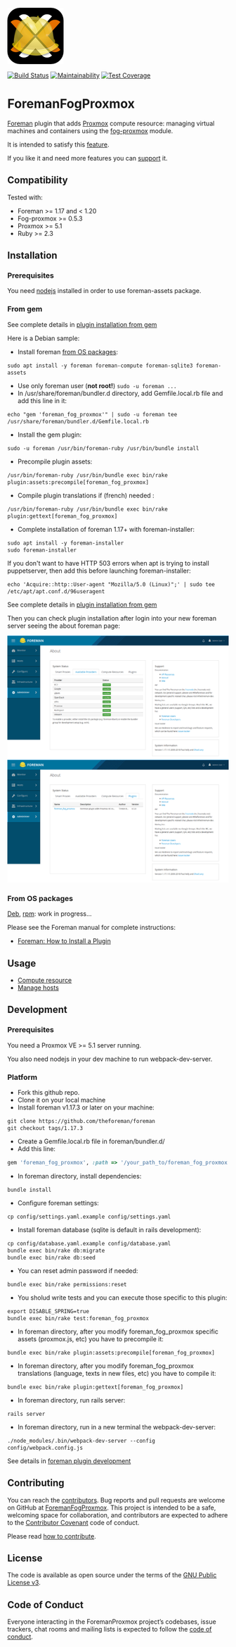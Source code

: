 ![ForemanFogProxmox](.github/images/foremanproxmox.png)

[![Build Status](https://travis-ci.com/tristanrobert/foreman_fog_proxmox.svg?branch=master)](https://travis-ci.com/tristanrobert/foreman_fog_proxmox)
[![Maintainability](https://api.codeclimate.com/v1/badges/922162c278e0fa9207ba/maintainability)](https://codeclimate.com/github/tristanrobert/foreman_fog_proxmox/maintainability)
[![Test Coverage](https://api.codeclimate.com/v1/badges/922162c278e0fa9207ba/test_coverage)](https://codeclimate.com/github/tristanrobert/foreman_fog_proxmox/test_coverage)

# ForemanFogProxmox

[Foreman](http://theforeman.org/) plugin that adds [Proxmox](https://www.proxmox.com/en/proxmox-ve) compute resource: managing virtual machines and containers using the [fog-proxmox](https://github.com/fog/fog-proxmox) module.

It is intended to satisfy this [feature](http://projects.theforeman.org/issues/2186).

If you like it and need more features you can [support](SUPPORT.md) it.

## Compatibility

Tested with:

* Foreman >= 1.17 and < 1.20
* Fog-proxmox >= 0.5.3
* Proxmox >= 5.1
* Ruby >= 2.3

## Installation

### Prerequisites

You need [nodejs](https://nodejs.org/en/download/package-manager/) installed in order to use foreman-assets package.

### From gem

See complete details in [plugin installation from gem](https://theforeman.org/plugins/#2.3AdvancedInstallationfromGems)

Here is a Debian sample:

* Install foreman [from OS packages](https://theforeman.org/manuals/1.19/index.html#3.3InstallFromPackages):

```shell
sudo apt install -y foreman foreman-compute foreman-sqlite3 foreman-assets
```

* Use only foreman user (**not root!**) `sudo -u foreman ...`
* In /usr/share/foreman/bundler.d directory, add Gemfile.local.rb file and add this line in it:

```shell
echo "gem 'foreman_fog_proxmox'" | sudo -u foreman tee /usr/share/foreman/bundler.d/Gemfile.local.rb
```

* Install the gem plugin:

```shell
sudo -u foreman /usr/bin/foreman-ruby /usr/bin/bundle install
```

* Precompile plugin assets:

```shell
/usr/bin/foreman-ruby /usr/bin/bundle exec bin/rake plugin:assets:precompile[foreman_fog_proxmox]
```

* Compile plugin translations if (french) needed :

```shell
/usr/bin/foreman-ruby /usr/bin/bundle exec bin/rake plugin:gettext[foreman_fog_proxmox]
```

* Complete installation of foreman 1.17+ with foreman-installer:

```shell
sudo apt install -y foreman-installer
sudo foreman-installer
```

If you don't want to have HTTP 503 errors when apt is trying to install puppetserver, then add this before launching foreman-installer:

```shell
echo 'Acquire::http::User-agent "Mozilla/5.0 (Linux)";' | sudo tee /etc/apt/apt.conf.d/96useragent
```

See complete details in [plugin installation from gem](https://theforeman.org/plugins/#2.3.2Debiandistributions)

Then you can check plugin installation after login into your new foreman server seeing the about foreman page:

![About resources](.github/images/about_resources.png)
![About greffon](.github/images/about_greffon.png)

### From OS packages

[Deb](https://github.com/theforeman/foreman-packaging/pull/3071), [rpm](https://github.com/theforeman/foreman-packaging/pull/3069): work in progress...

Please see the Foreman manual for complete instructions:

* [Foreman: How to Install a Plugin](http://theforeman.org/manuals/latest/index.html#6.1InstallaPlugin)

## Usage

* [Compute resource](.github/compute_resource.md)
* [Manage hosts](.github/hosts.md)

## Development

### Prerequisites

You need a Proxmox VE >= 5.1 server running.

You also need nodejs in your dev machine to run webpack-dev-server.

### Platform

* Fork this github repo.
* Clone it on your local machine
* Install foreman v1.17.3 or later on your machine:

```shell
git clone https://github.com/theforeman/foreman
git checkout tags/1.17.3
```

* Create a Gemfile.local.rb file in foreman/bundler.d/
* Add this line:

```ruby
gem 'foreman_fog_proxmox', :path => '/your_path_to/foreman_fog_proxmox'
```

* In foreman directory, install dependencies:

```shell
bundle install
```

* Configure foreman settings:

```shell
cp config/settings.yaml.example config/settings.yaml
```

* Install foreman database (sqlite is default in rails development):

```shell
cp config/database.yaml.example config/database.yaml
bundle exec bin/rake db:migrate
bundle exec bin/rake db:seed
```

* You can reset admin password if needed:

```shell
bundle exec bin/rake permissions:reset
```

* You sholud write tests and you can execute those specific to this plugin:

```shell
export DISABLE_SPRING=true
bundle exec bin/rake test:foreman_fog_proxmox
```

* In foreman directory, after you modify foreman_fog_proxmox specific assets (proxmox.js, etc) you have to precompile it:

```shell
bundle exec bin/rake plugin:assets:precompile[foreman_fog_proxmox]
```

* In foreman directory, after you modify foreman_fog_proxmox translations (language, texts in new files, etc) you have to compile it:

```shell
bundle exec bin/rake plugin:gettext[foreman_fog_proxmox]
```

* In foreman directory, run rails server:

```shell
rails server
```

* In foreman directory, run in a new terminal the webpack-dev-server:

```shell
./node_modules/.bin/webpack-dev-server --config config/webpack.config.js
```

See details in [foreman plugin development](https://projects.theforeman.org/projects/foreman/wiki/How_to_Create_a_Plugin)

## Contributing

You can reach the [contributors](CONTRIBUTORS.md).
Bug reports and pull requests are welcome on GitHub at [ForemanFogProxmox](https://github.com/tristanrobert/foreman_proxmox). This project is intended to be a safe, welcoming space for collaboration, and contributors are expected to adhere to the [Contributor Covenant](http://contributor-covenant.org) code of conduct.

Please read [how to contribute](CONTRIBUTING.md).

## License

The code is available as open source under the terms of the [GNU Public License v3](LICENSE).

## Code of Conduct

Everyone interacting in the ForemanProxmox project’s codebases, issue trackers, chat rooms and mailing lists is expected to follow the [code of conduct](CODE_OF_CONDUCT.md).
